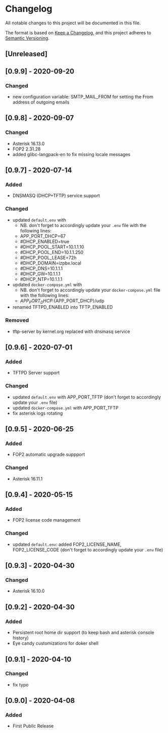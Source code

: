 # Changelog
All notable changes to this project will be documented in this file.

The format is based on [Keep a Changelog](https://keepachangelog.com/en/1.0.0/),
and this project adheres to [Semantic Versioning](https://semver.org/spec/v2.0.0.html).

## [Unreleased]

## [0.9.9] - 2020-09-20
### Changed
- new configuration variable: SMTP_MAIL_FROM for setting the From address of outgoing emails

## [0.9.8] - 2020-09-07
### Changed
- Asterisk 16.13.0
- FOP2 2.31.28
- added glibc-langpack-en to fix missing locale messages

## [0.9.7] - 2020-07-14
### Added
- DNSMASQ (DHCP+TFTP) service support

### Changed
- updated `default.env` with
  - NB. don't forget to accordingly update your `.env` file with the following lines:
  - APP_PORT_DHCP=67
  - #DHCP_ENABLED=true
  - #DHCP_POOL_START=10.1.1.10
  - #DHCP_POOL_END=10.1.1.250
  - #DHCP_POOL_LEASE=72h
  - #DHCP_DOMAIN=izpbx.local
  - #DHCP_DNS=10.1.1.1
  - #DHCP_GW=10.1.1.1
  - #DHCP_NTP=10.1.1.1
- updated `docker-compose.yml` with
  - NB. don't forget to accordingly update your `docker-compose.yml` file with the following lines:
  - ${APP_PORT_DHCP}:${APP_PORT_DHCP}/udp
- renamed TFTPD_ENABLED into TFTP_ENABLED

### Removed
- tftp-server by kernel.org replaced with dnsmasq service


## [0.9.6] - 2020-07-01
### Added
- TFTPD Server support

### Changed
- updated `default.env` with APP_PORT_TFTP (don't forget to accordingly update your `.env` file)
- updated `docker-compose.yml` with APP_PORT_TFTP
- fix asterisk logs rotating


## [0.9.5] - 2020-06-25
### Added
- FOP2 automatic upgrade suppport

### Changed
- Asterisk 16.11.1


## [0.9.4] - 2020-05-15
### Added
- FOP2 license code management

### Changed
- updated `default.env`: added FOP2_LICENSE_NAME, FOP2_LICENSE_CODE (don't forget to accordingly update your `.env` file)


## [0.9.3] - 2020-04-30
### Changed
- Asterisk 16.10.0


## [0.9.2] - 2020-04-30
### Added
- Persistent root home dir support (to keep bash and asterisk console history)
- Eye candy customizations for doker shell


## [0.9.1] - 2020-04-10
### Changed
- fix typo


## [0.9.0] - 2020-04-08
### Added
- First Public Release
